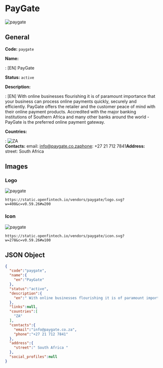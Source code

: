 
# PayGate 
![paygate](https://static.openfintech.io/vendors/paygate/logo.svg?w=400&c=v0.59.26#w200)  

## General 
 
**Code:** `paygate` 
 
**Name:** 
 
:	[EN] PayGate 
 
**Status:** `active` 
 
**Description:** 
 
: [EN]  With online businesses flourishing it is of paramount importance that your business can process online payments quickly, securely and efficiently. PayGate offers the retailer and the customer peace of mind with their online payment products. Accredited with the major banking institutions of Southern Africa and many other banks around the world - PayGate is the preferred online payment gateway.   
 
 
**Countries:** 
 
:	![ZA](https://cdnjs.cloudflare.com/ajax/libs/flag-icon-css/3.3.0/flags/4x3/za.svg#w24)  
**Contacts:** 
email: info@paygate.co.zaphone: +27 21 712 7841**Address:** 
street:  South Africa  

## Images 

### Logo 
 
![paygate](https://static.openfintech.io/vendors/paygate/logo.svg?w=400&c=v0.59.26#w200)  

```
https://static.openfintech.io/vendors/paygate/logo.svg?w=400&c=v0.59.26#w200
```  

### Icon 
 
![paygate](https://static.openfintech.io/vendors/paygate/icon.svg?w=278&c=v0.59.26#w100)  

```
https://static.openfintech.io/vendors/paygate/icon.svg?w=278&c=v0.59.26#w100
```  

## JSON Object 

```json
{
  "code":"paygate",
  "name":{
    "en":"PayGate"
  },
  "status":"active",
  "description":{
    "en":" With online businesses flourishing it is of paramount importance that your business can process online payments quickly, securely and efficiently. PayGate offers the retailer and the customer peace of mind with their online payment products. Accredited with the major banking institutions of Southern Africa and many other banks around the world - PayGate is the preferred online payment gateway.\u00a0 "
  },
  "links":null,
  "countries":[
    "ZA"
  ],
  "contacts":{
    "email":"info@paygate.co.za",
    "phone":"+27 21 712 7841"
  },
  "address":{
    "street":" South Africa "
  },
  "social_profiles":null
}
```  
